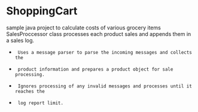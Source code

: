 # ShoppingCart
sample java project to calculate costs of various grocery items
SalesProccessor class processes each product sales and appends them in a sales log.
 *      Uses a message parser to parse the incoming messages and collects the
 *      product information and prepares a product object for sale processing.
 *      Ignores processing of any invalid messages and processes until it reaches the
 *      log report limit.
